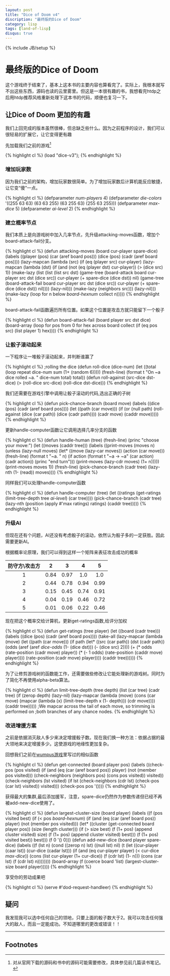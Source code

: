 ```yaml
---
layout: post
title: "Dice of Doom v4"
discription: "最终版的Dice of Doom" 
category: lisp
tags: [land-of-lisp]
disqus: true
---
```

{% include JB/setup %}

# 最终版的Dice of Doom

这个游戏终于结束了，基本上这本书的主要内容也算看完了。实际上，我根本就写不出这些东西，源码也读的云里雾里。但这是一本很有趣的书，我想看完htdp之后用htdp推荐风格重新处理下这本书的代码，顺便也复习一下。

## 让Dice of Doom 更加的有趣

我们上回完成的版本虽然很棒，但总缺乏些什么。因为之前程序的设计，我们可以很轻易的扩展它，让它变得更有趣

先加载我们之前的游戏[^1]

{% highlight cl %}
(load "dice-v3");
{% endhighlight %}

### 增加玩家数

因为我们之前的架构，增加玩家数很简单。为了增加玩家数后计算机能反应敏捷，让它变“傻”一点。

{% highlight cl %}
(defparameter *num-players* 4)
(defparameter *die-colors* '((255 63 63) (63 63 255) (63 255 63) (255 63 255)))
(defparameter *max-dice* 5)
(defparameter *ai-level* 2)
{% endhighlight %}

### 建立概率节点

我们本质上是向游戏树中加入几率节点，先升级attacking-moves函数，增加个board-attack-fail分支。

{% highlight cl %}
(defun attacking-moves (board cur-player spare-dice)
  (labels ((player (pos)
             (car (aref board pos)))
           (dice (pos)
             (cadr (aref board pos))))
    (lazy-mapcan (lambda (src)
                   (if (eq (player src) cur-player)
                     (lazy-mapcan
                       (lambda (dst)
                         (if (and (not (eq (player dst) cur-player))
                                  (> (dice src) 1))
                           (make-lazy (list (list (list src dst)
                                                  (game-tree (board-attack board cur-player src dst (dice src))
                                                             cur-player
                                                             (+ spare-dice (dice dst))
                                                             nil)
                                                  (game-tree (board-attack-fail board cur-player src dst (dice src))
                                                             cur-player
                                                             (+ spare-dice (dice dst))
                                                             nil))))
                           (lazy-nil)))
                       (make-lazy (neighbors src)))
                     (lazy-nil)))
                 (make-lazy (loop for n below *board-hexnum*
                                  collect n)))))
{% endhighlight %}

board-attack-fail函数遍历所有位置。如果这个位置是攻击方就只能留下一个骰子

{% highlight cl %}
(defun board-attack-fail (board player src dst dice)
  (board-array (loop for pos from 0
                     for hex across board
                     collect (if (eq pos src)
                               (list player 1)
                               hex))))
{% endhighlight %}

### 让骰子滚动起来

一下程序让一堆骰子滚动起来，并判断谁赢了

{% highlight cl %}
;rolling the dice
(defun roll-dice (dice-num)
  (let ((total (loop repeat dice-num
                     sum (1+ (random 6)))))
    (fresh-line)
    (format t "On ~a dice rolled ~a. " dice-num total)
    total))
(defun roll-against (src-dice dst-dice)
  (> (roll-dice src-dice) (roll-dice dst-dice)))
{% endhighlight %}

我们还需要在游戏引擎中调用让骰子滚动的代码,选出正确的子树

{% highlight cl %}
(defun pick-chance-branch (board move)
  (labels ((dice (pos)
             (cadr (aref board pos))))
    (let ((path (car move)))
      (if (or (null path) (roll-against (dice (car path))
                                        (dice (cadr path))))
        (cadr move)
        (caddr move)))))
{% endhighlight %}

更新handle-computer函数让它调用选择几率分支的函数

{% highlight cl %}
(defun handle-human (tree)
  (fresh-line)
  (princ "choose your move:")
  (let ((moves (caddr tree)))
    (labels ((print-moves (moves n)
               (unless (lazy-null moves)
                 (let* ((move (lazy-car moves))
                        (action (car move)))
                   (fresh-line)
                   (format t "~a. " n)
                   (if action
                     (format t "~a -> ~a" (car action) (cadr action))
                     (princ "end turn")))
                 (print-moves (lazy-cdr moves) (1+ n)))))
      (print-moves moves 1))
    (fresh-line)
    (pick-chance-branch (cadr tree) (lazy-nth (1- (read)) moves))))
{% endhighlight %}

同样我们可以处理handle-computer函数

{% highlight cl %}
(defun handle-computer (tree)
  (let ((ratings (get-ratings (limit-tree-depth tree *ai-level*) (car tree))))
    (pick-chance-branch
      (cadr tree)
      (lazy-nth (position (apply #'max ratings) ratings) (caddr tree)))))
{% endhighlight %}

### 升级AI

但现在还有个问题，AI还没有考虑骰子的滚动，依然认为骰子多的一定获胜。因此需要更新AI。

根据概率论原理，我们可以得到这样一个矩阵来表征攻击成功的概率

|防守方\攻击方|2|3|4|5|
|:-:|:----:|:----:|:---:|:--:|
|1|0.84|0.97|1.0|1.0|
|2|0.44|0.78|0.94|0.99|
|3|0.15|0.45|0.74|0.91|
|4|0.04|0.19|0.46|0.72|
|5|0.01|0.06|0.22|0.46|

现在把这个概率交给计算机，更新get-ratings函数,给评分加权

{% highlight cl %}
(defun get-ratings (tree player)
  (let ((board (cadr tree)))
    (labels ((dice (pos)
               (cadr (aref board pos))))
      (take-all (lazy-mapcar
                  (lambda (move)
                    (let ((path (car move)))
                      (if path
                        (let* ((src (car path))
                               (dst (cadr path))
                               (odds (aref (aref *dice-odds*
                                                 (1- (dice dst)))
                                           (- (dice src) 2))))
                          (+ (* odds (rate-position (cadr move) player))
                             (* (- 1 odds) (rate-position (caddr move)
                                                          player))))
                        (rate-position (cadr move) player))))
                  (caddr tree))))))
{% endhighlight %}

为了让修剪游戏树的函数能工作，还需要做些修改让它能处理新的游戏树。同时为了简化不再使用alpha-beta算法。

{% highlight cl %}
(defun limit-tree-depth (tree depth)
  (list (car tree)
        (cadr tree)
        (if (zerop depth)
          (lazy-nil)
          (lazy-mapcar (lambda (move)
                         (cons (car move)
                               (mapcar (lambda (x)
                                         (limit-tree-depth x (1- depth)))
                                       (cdr move))))
                       (caddr tree)))))
;We mapcar across the tail of each move, so trimming is performed on
;both branches of any chance nodes.
{% endhighlight %}

### 改进增援方案

之前是依据消灭敌人多少来决定增援骰子数。现在我们换一种方法：依据占据的最大领地来决定增援多少。这使游戏的地缘性更加复杂。

回想我们之前在[wumpus游戏][1]里写过的相似函数

{% highlight cl %}
(defun get-connected (board player pos)
  (labels ((check-pos (pos visited)
             (if (and (eq (car (aref board pos)) player)
                      (not (member pos visited)))
               (check-neighbors (neighbors pos) (cons pos visited))
               visited))
           (check-neighbors (lst visited)
             (if lst
               (check-neighbors (cdr lst) (check-pos (car lst) visited))
               visited)))
    (check-pos pos '())))
{% endhighlight %}

获得最大的集群,最后添加援军，注意，spare-dice仍然作为参数传递但已经不再被add-new-dice使用了。

{% highlight cl %}
(defun largest-cluster-size (board player)
  (labels ((f (pos visited best)
             (if (< pos *board-hexnum*)
               (if (and (eq (car (aref board pos)) player)
                        (not (member pos visited)))
                 (let* ((cluster (get-connected board player pos))
                        (size (length cluster)))
                   (if (> size best)
                     (f (1+ pos) (append cluster visited) size)
                     (f (1+ pos) (append cluster visited) best)))
                 (f (1+ pos) visited best))
               best)))
    (f 0 '() 0)))
(defun add-new-dice (board player spare-dice)
  (labels ((f (lst n)
             (cond ((zerop n) lst)
                   ((null lst) nil)
                   (t (let ((cur-player (caar lst))
                            (cur-dice (cadar lst)))
                        (if (and (eq cur-player player) (< cur-dice *max-dice*))
                          (cons (list cur-player (1+ cur-dice))
                                (f (cdr lst) (1- n)))
                          (cons (car lst) (f (cdr lst) n))))))))
    (board-array (f (coerce board 'list)
                   (largest-cluster-size board player)))))
{% endhighlight %}

享受你的劳动成果吧

{% highlight cl %}
(serve #'dod-request-handleer)
{% endhighlight %}

## 疑问

我发现我可以选中任何自己的领地，只要上面的骰子数大于2。我可以攻击任何强大的敌人，而且一定能成功。不知道哪里的更改或错误！！

***

## Footnotes

[^1]: 对从官网下载的源码和书中的源码可能需要修改，具体参见前几篇读书笔记。

[1]: http://reverland.org/Tech/2012/05/01/grand-theft-wumpus/
